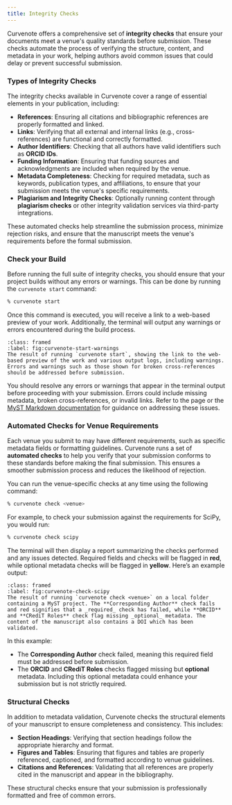 ```yaml
---
title: Integrity Checks
---
```


Curvenote offers a comprehensive set of **integrity checks** that ensure your documents meet a venue's quality standards before submission. These checks automate the process of verifying the structure, content, and metadata in your work, helping authors avoid common issues that could delay or prevent successful submission.

### Types of Integrity Checks

The integrity checks available in Curvenote cover a range of essential elements in your publication, including:

- **References**: Ensuring all citations and bibliographic references are properly formatted and linked.
- **Links**: Verifying that all external and internal links (e.g., cross-references) are functional and correctly formatted.
- **Author Identifiers**: Checking that all authors have valid identifiers such as **ORCID IDs**.
- **Funding Information**: Ensuring that funding sources and acknowledgments are included when required by the venue.
- **Metadata Completeness**: Checking for required metadata, such as keywords, publication types, and affiliations, to ensure that your submission meets the venue's specific requirements.
- **Plagiarism and Integrity Checks**: Optionally running content through **plagiarism checks** or other integrity validation services via third-party integrations.

These automated checks help streamline the submission process, minimize rejection risks, and ensure that the manuscript meets the venue's requirements before the formal submission.

### Check your Build

Before running the full suite of integrity checks, you should ensure that your project builds without any errors or warnings. This can be done by running the `curvenote start` command:

```bash
% curvenote start
```

Once this command is executed, you will receive a link to a web-based preview of your work. Additionally, the terminal will output any warnings or errors encountered during the build process.

```{figure} images/curvenote-start-warnings.png
:class: framed
:label: fig:curvenote-start-warnings
The result of running `curvenote start`, showing the link to the web-based preview of the work and various output logs, including warnings. Errors and warnings such as those shown for broken cross-references should be addressed before submission.
```

You should resolve any errors or warnings that appear in the terminal output before proceeding with your submission. Errors could include missing metadata, broken cross-references, or invalid links. Refer to the [](./metadata-essentials.md) page or the [MyST Markdown documentation](https://mystmd.org) for guidance on addressing these issues.

### Automated Checks for Venue Requirements

Each venue you submit to may have different requirements, such as specific metadata fields or formatting guidelines. Curvenote runs a set of **automated checks** to help you verify that your submission conforms to these standards before making the final submission. This ensures a smoother submission process and reduces the likelihood of rejection.

You can run the venue-specific checks at any time using the following command:

```bash
% curvenote check <venue>
```

For example, to check your submission against the requirements for SciPy, you would run:

```bash
% curvenote check scipy
```

The terminal will then display a report summarizing the checks performed and any issues detected. Required fields and checks will be flagged in **red**, while optional metadata checks will be flagged in **yellow**. Here’s an example output:

```{figure} images/curvenote-check-scipy.png
:class: framed
:label: fig:curvenote-check-scipy
The result of running `curvenote check <venue>` on a local folder containing a MyST project. The **Corresponding Author** check fails and red signifies that a _required_ check has failed, while **ORCID** and **CRediT Roles** check flag missing _optional_ metadata. The content of the manuscript also contains a DOI which has been validated.
```

In this example:

- The **Corresponding Author** check failed, meaning this required field must be addressed before submission.
- The **ORCID** and **CRediT Roles** checks flagged missing but **optional** metadata. Including this optional metadata could enhance your submission but is not strictly required.

### Structural Checks

In addition to metadata validation, Curvenote checks the structural elements of your manuscript to ensure completeness and consistency. This includes:

- **Section Headings**: Verifying that section headings follow the appropriate hierarchy and format.
- **Figures and Tables**: Ensuring that figures and tables are properly referenced, captioned, and formatted according to venue guidelines.
- **Citations and References**: Validating that all references are properly cited in the manuscript and appear in the bibliography.

These structural checks ensure that your submission is professionally formatted and free of common errors.

<!--
### Third-Party Integrity and Plagiarism Checks

In addition to Curvenote's built-in structural and metadata checks, some venues may require additional **integrity checks**, such as **plagiarism detection** or content validation against specific guidelines. Curvenote integrates with third-party services to provide these checks, ensuring that your content adheres to both ethical and professional standards.

For example:

- **Plagiarism Detection**: Verifies that your manuscript does not contain content from external sources without proper attribution. We use iThenticate for this service.
- **External Content Validation**: For images, we use proofig to check your images against external databases or standards to ensure consistency and accuracy.

These third-party checks can be enabled or disabled depending on the submission guidelines for the specific venue.
-->
